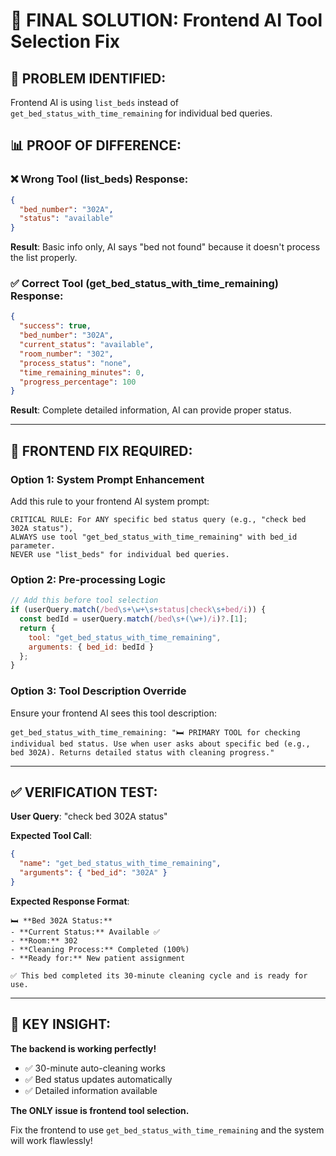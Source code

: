 # 🎯 FINAL SOLUTION: Frontend AI Tool Selection Fix

## 🚨 PROBLEM IDENTIFIED:
Frontend AI is using `list_beds` instead of `get_bed_status_with_time_remaining` for individual bed queries.

## 📊 PROOF OF DIFFERENCE:

### ❌ Wrong Tool (list_beds) Response:
```json
{
  "bed_number": "302A",
  "status": "available"
}
```
**Result**: Basic info only, AI says "bed not found" because it doesn't process the list properly.

### ✅ Correct Tool (get_bed_status_with_time_remaining) Response:
```json
{
  "success": true,
  "bed_number": "302A", 
  "current_status": "available",
  "room_number": "302",
  "process_status": "none",
  "time_remaining_minutes": 0,
  "progress_percentage": 100
}
```
**Result**: Complete detailed information, AI can provide proper status.

---

## 🔧 FRONTEND FIX REQUIRED:

### Option 1: System Prompt Enhancement
Add this rule to your frontend AI system prompt:

```
CRITICAL RULE: For ANY specific bed status query (e.g., "check bed 302A status"), 
ALWAYS use tool "get_bed_status_with_time_remaining" with bed_id parameter.
NEVER use "list_beds" for individual bed queries.
```

### Option 2: Pre-processing Logic
```javascript
// Add this before tool selection
if (userQuery.match(/bed\s+\w+\s+status|check\s+bed/i)) {
  const bedId = userQuery.match(/bed\s+(\w+)/i)?.[1];
  return {
    tool: "get_bed_status_with_time_remaining",
    arguments: { bed_id: bedId }
  };
}
```

### Option 3: Tool Description Override
Ensure your frontend AI sees this tool description:
```
get_bed_status_with_time_remaining: "🛏️ PRIMARY TOOL for checking individual bed status. Use when user asks about specific bed (e.g., bed 302A). Returns detailed status with cleaning progress."
```

---

## ✅ VERIFICATION TEST:

**User Query**: "check bed 302A status"

**Expected Tool Call**:
```json
{
  "name": "get_bed_status_with_time_remaining",
  "arguments": { "bed_id": "302A" }
}
```

**Expected Response Format**:
```
🛏️ **Bed 302A Status:**
- **Current Status:** Available ✅
- **Room:** 302  
- **Cleaning Process:** Completed (100%)
- **Ready for:** New patient assignment

✅ This bed completed its 30-minute cleaning cycle and is ready for use.
```

---

## 🎯 KEY INSIGHT:
**The backend is working perfectly!** 
- ✅ 30-minute auto-cleaning works
- ✅ Bed status updates automatically  
- ✅ Detailed information available

**The ONLY issue is frontend tool selection.**

Fix the frontend to use `get_bed_status_with_time_remaining` and the system will work flawlessly!
